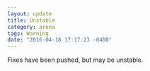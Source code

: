 ```yaml
---
layout: update
title: Unstable
category: arena
tags: Warning
date: "2016-04-18 17:17:23 -0400"
---
```


Fixes have been pushed, but may be unstable.
